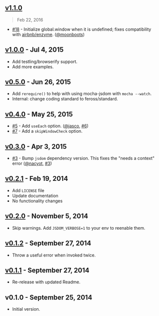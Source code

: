 ## [v1.1.0]
> Feb 22, 2016

* [#18] - Initialize global.window when it is undefined; fixes compatibility with [airbnb/enzyme][]. ([@moonboots])

[v1.1.0]: https://github.com/rstacruz/mocha-jsdom/compare/v1.0.0...v1.1.0

## [v1.0.0] - Jul  4, 2015

* Add testling/browserify support.
* Add more examples.

[v1.0.0]: https://github.com/rstacruz/mocha-jsdom/compare/v0.5.0...v1.0.0

## [v0.5.0] - Jun 26, 2015

* Add `rerequire()` to help with using mocha-jsdom with `mocha --watch`.
* Internal: change coding standard to feross/standard.

## [v0.4.0] - May 25, 2015

* [#5] - Add `useEach` option. ([@jasco], [#6])
* [#7] - Add a `skipWindowCheck` option.

## [v0.3.0] - Apr 3, 2015

* [#3] - Bump `jsdom` dependency version. This fixes the "needs a context" error ([@nacyot], [#3])

[#3]: https://github.com/rstacruz/mocha-jsdom/issues/3
[#4]: https://github.com/rstacruz/mocha-jsdom/issues/4
[@nacyot]: https://github.com/nacyot

## [v0.2.1] - Feb 19, 2014

* Add `LICENSE` file
* Update documentation
* No functionality changes

## [v0.2.0] - November 5, 2014

* Skip warnings. Add `JSDOM_VERBOSE=1` to your env to reenable them.

## [v0.1.2] - September 27, 2014

* Throw a useful error when invoked twice.

## [v0.1.1] - September 27, 2014

* Re-release with updated Readme.

[airbnb/enzyme]: https://github.com/airbnb/enzyme

## v0.1.0 - September 25, 2014

* Initial version.

[#5]: https://github.com/rstacruz/mocha-jsdom/issues/5
[#6]: https://github.com/rstacruz/mocha-jsdom/issues/6
[#7]: https://github.com/rstacruz/mocha-jsdom/issues/7
[@jasco]: https://github.com/jasco
[v0.5.0]: https://github.com/rstacruz/mocha-jsdom/compare/v0.4.0...v0.5.0
[v0.4.0]: https://github.com/rstacruz/mocha-jsdom/compare/v0.3.0...v0.4.0
[v0.3.0]: https://github.com/rstacruz/mocha-jsdom/compare/v0.2.1...v0.3.0
[v0.2.1]: https://github.com/rstacruz/mocha-jsdom/compare/v0.2.0...v0.2.1
[v0.2.0]: https://github.com/rstacruz/mocha-jsdom/compare/v0.1.2...v0.2.0
[v0.1.2]: https://github.com/rstacruz/mocha-jsdom/compare/v0.1.1...v0.1.2
[v0.1.1]: https://github.com/rstacruz/mocha-jsdom/compare/v0.1.0...v0.1.1
[#18]: https://github.com/rstacruz/mocha-jsdom/issues/18
[@moonboots]: https://github.com/moonboots
